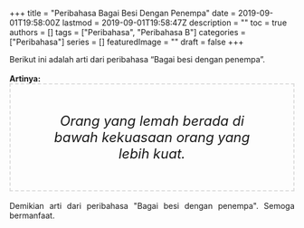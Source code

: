 +++
title = "Peribahasa Bagai Besi Dengan Penempa"
date = 2019-09-01T19:58:00Z
lastmod = 2019-09-01T19:58:47Z
description = ""
toc = true
authors = []
tags = ["Peribahasa", "Peribahasa B"]
categories = ["Peribahasa"]
series = []
featuredImage = ""
draft = false
+++

<div dir="ltr" style="text-align: left;" trbidi="on"><div style="text-align: justify;">Berikut ini adalah arti dari peribahasa “Bagai besi dengan penempa”.</div><br /><div style="text-align: justify;"><b>Artinya:</b></div><div style="border: 2px dashed #ddd; font-size: 24px; height: auto; margin: 0 auto; padding: 50px; text-align: center; width: auto;"><i>Orang yang lemah berada di bawah kekuasaan orang yang lebih kuat.</i></div><div style="text-align: justify;"><br /></div><div style="text-align: justify;">Demikian arti dari peribahasa "Bagai besi dengan penempa". Semoga bermanfaat.</div></div>
